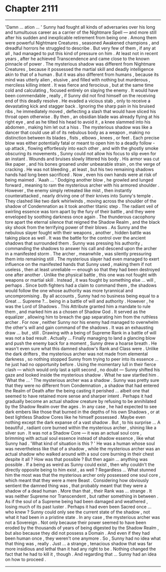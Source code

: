
# Chapter 2111


---

'Damn … ation … '
Sunny had fought all kinds of adversaries over his long and tumultuous career as a carrier of the Nightmare Spell — and more still after his sudden and inexplicable retirement from being one . Among them were powerful Nightmare Creatures , seasoned Awakened champions , and dreadful horrors he struggled to describe .
But very few of them , if any at all , had managed to put this kind of pressure on him . At least not in recent years , after he achieved Transcendence and came close to the known pinnacle of power .
The mysterious shadow was different from Nightmare Creatures , because it possessed the martial skill and deadly intelligence akin to that of a human .
But it was also different from humans , because its mind was utterly alien , elusive , and filled with nothing but murderous , merciless killing intent .
It was fierce and ferocious , but at the same time cold and calculating , focused entirely on slaying the enemy .
It would have been commendable , really , if Sunny did not find himself on the receiving end of this deadly resolve .
He evaded a vicious stab , only to receive a devastating kick and stagger back . Ignoring the sharp pain in his bruised ribs , he immediately moved , deflecting a slash that would have sliced his throat open otherwise . By then , an obsidian blade was already flying at his right eye , and as he tilted his head to avoid it , a knee slammed into his abdomen , making him let out a hiss .
The mysterious shadow was like a dancer that could use all of its nebulous body as a weapon , making no distinction between its blades , fists , elbows , knees , or feet . Each precise blow was either potentially fatal or meant to open him to a deadly follow - up attack , flowing effortlessly into each other , and with the ghostly smoke obscuring its movements , Sunny could not allow his focus to slip even for an instant .
Wounds and bruises slowly littered his body . His armor was cut like paper , and his bones groaned under unbearable strain , on the verge of cracking . He was not bleeding , at least , but his two remaining shadows hands had long been sacrificed . Now , even his own hands were at risk of being maimed .
'Aaah … '
Dodging another blow , he growled and lunged forward , meaning to ram the mysterious archer with his armored shoulder . However , the enemy simply retreated like mist , then instantly counterattacked , nearly driving one of their knives into Sunny's temple .
They clashed like two dark whirlwinds , moving across the shoulder of the shadow of Condemnation as it took another titanic step . The radiant veil of swirling essence was torn apart by the fury of their battle , and they were enveloped by soothing darkness once again .
The thunderous cacophony tore apart the eternal silence that reigned the Shadow Realm , and the black sky shook from the terrifying power of their blows .
As Sunny and the nebulous slayer fought with their weapons , another , hidden battle was taking place as well .
It was the battle for the control over the ancient shadows that surrounded them .
Sunny was pressing his authority , commanding the shadows to answer his call and descend upon the archer in a manifested storm . The archer , meanwhile , was silently pressuring them into remaining still .
The mysterious slayer had even managed to exert influence on the manifested hands that Sunny used , making them if not useless , then at least unreliable — enough so that they had been destroyed one after another .
Unlike the physical battle , this one was not fought with weapons or martial skill . Instead , it was fought by something else … will , perhaps . Since both fighters had a claim to command them , the shadows would follow the one whose authority was more tyrannical and uncompromising .
By all accounts , Sunny had no business being equal to a Great … Supreme ?... being in a battle of will and authority . However , he was the Lord of Shadows . This Attribute granted him a mandate to rule them , and marked him as a chosen of Shadow God . It served as the equalizer , allowing him to breach the gap separating him from the ruthless archer .
For now , neither Sunny nor his enemy had managed to overwhelm the other's will and gain command of the shadows . It was an exhausting draw … but , still . Drawing with a being of Supreme Rank in a battle of will was not a bad result .
Actually …
Finally managing to land a glancing blow and push the enemy back for a moment , Sunny drew a hoarse breath .
He wasn't even sure what this damned shadow's Rank and Class were . Unlike the dark drifters , the mysterious archer was not made from elemental darkness , so nothing stopped Sunny from trying to peer into its essence ... he just had no opportunity before .
Using the momentary lull in their fierce clash — which would only last a split second , no doubt — Sunny shifted his gaze and looked inside the mysterious shadow .
What he saw startled him .
'What the … '
The mysterious archer was a shadow . Sunny was pretty sure that they were no different from Condemnation , a shadow that had entered the Realm of Death after the being casting it perished … albeit one that seemed to have retained more sense and sharper intent . Perhaps it had gradually become an actual shadow creature by refusing to be annihilated by the Shadow Realm over the ages .
In any case , he had expected to see dark embers like those that burned in the depths of his own Shadows , or at best lightless Shadow Cores like he himself possessed . Maybe even nothing except the dark expanse of a vast shadow .
But , to his surprise …
A beautiful , radiant core burned within the mysterious archer , shining like a silver sun . It was not a Shadow Core — it was an actual soul core , brimming with actual soul essence instead of shadow essence , like what Sunny had .
'What kind of situation is this ? '
He was a human whose soul was nevertheless like that of a shadow , while the mysterious archer was an actual shadow who walked around with a soul core burning in their chest despite it all ?
How was that possible ?
But then again … anything was possible .
If a being as weird as Sunny could exist , then why couldn't the directly opposite being to him exist , as well ?
Regardless …
What stunned him the most was that the mysterious archer only possessed one soul core , which meant that they were a mere Beast . Considering how obviously sentient the damned thing was , that probably meant that they were a shadow of a dead human .
More than that , their Rank was … strange . It was neither Supreme nor Transcendent , but rather something in between . As if the soul of a Supreme being had been damaged and weathered , losing much of its past luster .
Perhaps it had even been Sacred once … who knew ? Sunny could only see the current state of the shadow , not what it had been in a pristine state .
In any case , the mysterious archer was not a Sovereign . Not only because their power seemed to have been eroded by the thousands of years of being digested by the Shadow Realm , but also because they did not possess a Domain . And even if they had been human once , they weren't one anymore .
So , Sunny had no idea what that thing was , really .
Just … a strange , tenacious shadow that was far more insidious and lethal than it had any right to be .
Nothing changed the fact that he had to kill it , though .
And regarding that …
Sunny had an idea on how to proceed .

---

